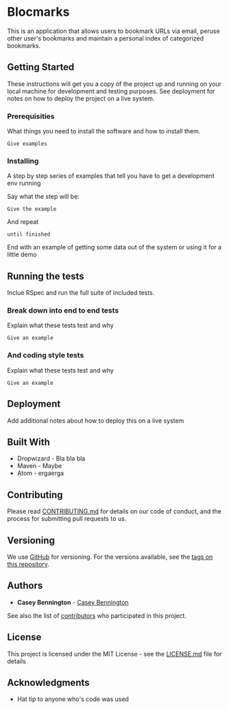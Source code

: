 # Blocmarks

This is an application that allows users to bookmark URLs via email, peruse other user's bookmarks and maintain a personal index of categorized bookmarks.

## Getting Started

These instructions will get you a copy of the project up and running on your local machine for development and testing purposes. See deployment for notes on how to deploy the project on a live system.

### Prerequisities

What things you need to install the software and how to install them.

```
Give examples
```

### Installing

A step by step series of examples that tell you have to get a development env running

Say what the step will be:

```
Give the example
```

And repeat

```
until finished
```

End with an example of getting some data out of the system or using it for a little demo

## Running the tests

Inclue RSpec and run the full suite of included tests.

### Break down into end to end tests

Explain what these tests test and why

```
Give an example
```

### And coding style tests

Explain what these tests test and why

```
Give an example
```

## Deployment

Add additional notes about how to deploy this on a live system

## Built With

* Dropwizard - Bla bla bla
* Maven - Maybe
* Atom - ergaerga

## Contributing

Please read [CONTRIBUTING.md](CONTRIBUTING.md) for details on our code of conduct, and the process for submitting pull requests to us.

## Versioning

We use [GitHub](http://github.com/) for versioning. For the versions available, see the [tags on this repository](https://github.com/your/project/tags).

## Authors

* **Casey Bennington** - [Casey Bennington](https://github.com/CaseyBennington)

See also the list of [contributors](https://github.com/caseybennington/Blocipedia/contributors) who participated in this project.

## License

This project is licensed under the MIT License - see the [LICENSE.md](LICENSE.md) file for details

## Acknowledgments

* Hat tip to anyone who's code was used
